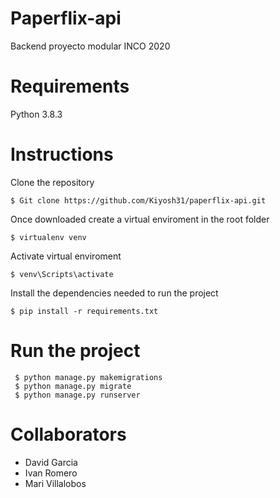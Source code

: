 # Paperflix-api
Backend proyecto modular INCO 2020

# Requirements
Python 3.8.3

# Instructions
Clone the repository
```
$ Git clone https://github.com/Kiyosh31/paperflix-api.git
```

Once downloaded create a virtual enviroment in the root folder
```
$ virtualenv venv
```
 
Activate virtual enviroment
``` 
$ venv\Scripts\activate
```
 
Install the dependencies needed to run the project
``` 
$ pip install -r requirements.txt
```
 
# Run the project
```
 $ python manage.py makemigrations
 $ python manage.py migrate
 $ python manage.py runserver
```
 
 # Collaborators
 * David Garcia 
 * Ivan Romero
 * Mari Villalobos
